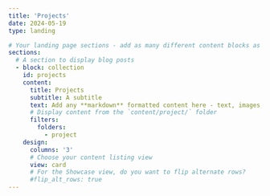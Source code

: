 ```yaml
---
title: 'Projects'
date: 2024-05-19
type: landing

# Your landing page sections - add as many different content blocks as you like
sections:
  # A section to display blog posts
  - block: collection
    id: projects
    content:
      title: Projects
      subtitle: A subtitle
      text: Add any **markdown** formatted content here - text, images, videos, galleries - and even HTML code!
      # Display content from the `content/project/` folder
      filters:
        folders:
          - project
    design:
      columns: '3'
      # Choose your content listing view 
      view: card
      # For the Showcase view, do you want to flip alternate rows?
      #flip_alt_rows: true
---
```

